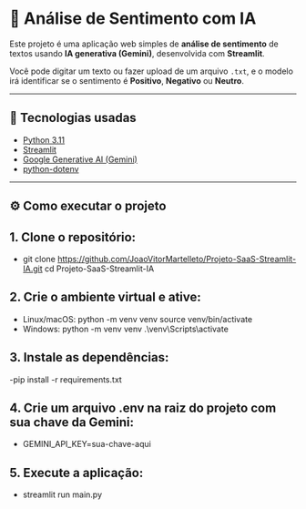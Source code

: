 # 💭 Análise de Sentimento com IA

Este projeto é uma aplicação web simples de **análise de sentimento** de textos usando **IA generativa (Gemini)**, desenvolvida com **Streamlit**.

Você pode digitar um texto ou fazer upload de um arquivo `.txt`, e o modelo irá identificar se o sentimento é **Positivo**, **Negativo** ou **Neutro**.

---

## 🚀 Tecnologias usadas

- [Python 3.11](https://www.python.org/)
- [Streamlit](https://streamlit.io/)
- [Google Generative AI (Gemini)](https://ai.google.dev/)
- [python-dotenv](https://pypi.org/project/python-dotenv/)

---

## ⚙️ Como executar o projeto

## 1. Clone o repositório:

- git clone https://github.com/JoaoVitorMartelleto/Projeto-SaaS-Streamlit-IA.git
cd Projeto-SaaS-Streamlit-IA

## 2. Crie o ambiente virtual e ative:

- Linux/macOS:
python -m venv venv
source venv/bin/activate
- Windows:
python -m venv venv
.\venv\Scripts\activate

## 3. Instale as dependências:
-pip install -r requirements.txt

## 4. Crie um arquivo .env na raiz do projeto com sua chave da Gemini:
- GEMINI_API_KEY=sua-chave-aqui

## 5. Execute a aplicação:
- streamlit run main.py
